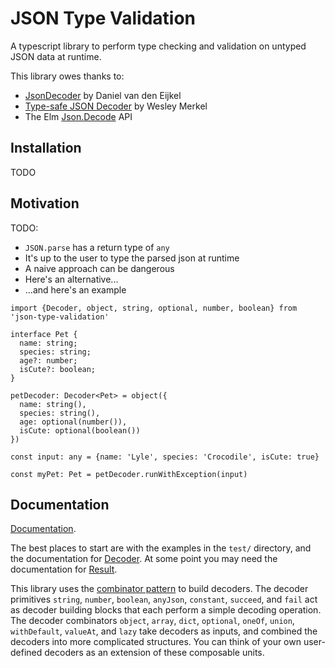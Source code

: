# JSON Type Validation

A typescript library to perform type checking and validation on untyped JSON
data at runtime.

This library owes thanks to:
- [JsonDecoder](https://github.com/aische/JsonDecoder) by Daniel van den Eijkel
- [Type-safe JSON Decoder](https://github.com/ooesili/type-safe-json-decoder) by Wesley Merkel
- The Elm [Json.Decode](http://package.elm-lang.org/packages/elm-lang/core/latest/Json-Decode) API

## Installation

TODO

## Motivation

TODO:
* `JSON.parse` has a return type of `any`
* It's up to the user to type the parsed json at runtime
* A naive approach can be dangerous
* Here's an alternative...
* ...and here's an example

```
import {Decoder, object, string, optional, number, boolean} from 'json-type-validation'

interface Pet {
  name: string;
  species: string;
  age?: number;
  isCute?: boolean;
}

petDecoder: Decoder<Pet> = object({
  name: string(),
  species: string(),
  age: optional(number()),
  isCute: optional(boolean())
})

const input: any = {name: 'Lyle', species: 'Crocodile', isCute: true}

const myPet: Pet = petDecoder.runWithException(input)
```

## Documentation

[Documentation]().

The best places to start are with the examples in the `test/` directory, and the
documentation for [Decoder](). At some point you may need the documentation for
[Result]().

This library uses the [combinator pattern](https://wiki.haskell.org/Combinator_pattern)
to build decoders. The decoder primitives `string`, `number`, `boolean`,
`anyJson`, `constant`, `succeed`, and `fail` act as decoder building blocks that
each perform a simple decoding operation. The decoder combinators `object`,
`array`, `dict`, `optional`, `oneOf`, `union`, `withDefault`, `valueAt`, and
`lazy` take decoders as inputs, and combined the decoders into more complicated
structures. You can think of your own user-defined decoders as an extension of
these composable units.
